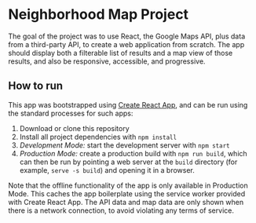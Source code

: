 # Neighborhood Map Project

The goal of the project was to use React, the Google Maps API, plus data from a third-party API, to create a web application from scratch. The app should display both a filterable list of results and a map view of those results, and also be responsive, accessible, and progressive.

## How to run

This app was bootstrapped using [Create React App](https://github.com/facebookincubator/create-react-app), and can be run using the standard processes for such apps:

1. Download or clone this repository
2. Install all project dependencies with `npm install`
3. *Development Mode:* start the development server with `npm start`
4. *Production Mode:* create a production build with `npm run build`, which can then be run by pointing a web server at the `build` directory (for example, `serve -s build`) and opening it in a browser.

Note that the offline functionality of the app is only available in Production Mode. This caches the app boilerplate using the service worker provided with Create React App. The API data and map data are only shown when there is a network connection, to avoid violating any terms of service.


